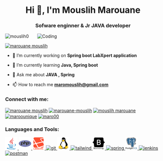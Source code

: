 <!--[![MasterHead](https://1.bp.blogspot.com/-7A4WynwLsMw/XbBpCXG8fHI/AAAAAAAAMt4/uOa1bpLskYgrwGbllhSu2SDj_Mig8SXJQCLcBGAsYHQ/s1600/2000_600px.gif)](https://mouslih0.io)-->
<h1 align="center">Hi 👋, I'm Mouslih Marouane</h1>
<h3 align="center">Sofware enginner & Jr JAVA developer</h3>

<img align="right" alt="Coding" width="400" src="https://cdn.dribbble.com/users/1162077/screenshots/3848914/programmer.gif" />

<p align="left"> <img src="https://komarev.com/ghpvc/?username=mouslih0&label=Profile%20views&color=0e75b6&style=flat" alt="mouslih0" /> </p>

<p align="left"> <a href="https://twitter.com/marouane mouslih" target="blank"><img src="https://img.shields.io/twitter/follow/marouane mouslih?logo=twitter&style=for-the-badge" alt="marouane mouslih" /></a> </p>

- 🔭 I’m currently working on **Spring boot LabXpert application**

- 🌱 I’m currently learning **Java, Spring boot**

- 💬 Ask me about **JAVA , Spring**

- 📫 How to reach me **maromouslih@gmail.com**

<h3 align="left">Connect with me:</h3>
<p align="left">
<a href="https://twitter.com/marouane mouslih" target="blank"><img align="center" src="https://raw.githubusercontent.com/rahuldkjain/github-profile-readme-generator/master/src/images/icons/Social/twitter.svg" alt="marouane mouslih" height="30" width="40" /></a>
<a href="https://linkedin.com/in/marouane-mouslih" target="blank"><img align="center" src="https://raw.githubusercontent.com/rahuldkjain/github-profile-readme-generator/master/src/images/icons/Social/linked-in-alt.svg" alt="marouane-mouslih" height="30" width="40" /></a>
<a href="https://fb.com/mouslih marouane" target="blank"><img align="center" src="https://raw.githubusercontent.com/rahuldkjain/github-profile-readme-generator/master/src/images/icons/Social/facebook.svg" alt="mouslih marouane" height="30" width="40" /></a>
<a href="https://instagram.com/maroounique" target="blank"><img align="center" src="https://raw.githubusercontent.com/rahuldkjain/github-profile-readme-generator/master/src/images/icons/Social/instagram.svg" alt="maroounique" height="30" width="40" /></a>
<a href="https://discord.gg/maro00" target="blank"><img align="center" src="https://raw.githubusercontent.com/rahuldkjain/github-profile-readme-generator/master/src/images/icons/Social/discord.svg" alt="maro00" height="30" width="40" /></a>
</p>

<h3 align="left">Languages and Tools:</h3>
<p align="left">
    <a href="https://www.java.com" target="_blank" rel="noreferrer">
        <img src="https://raw.githubusercontent.com/devicons/devicon/master/icons/java/java-original.svg" alt="java" width="40" height="40"/>
    </a>
    <a href="https://www.php.net" target="_blank" rel="noreferrer">
        <img src="https://raw.githubusercontent.com/devicons/devicon/master/icons/php/php-original.svg" alt="php" width="40" height="40"/>
    </a>
    <a href="https://laravel.com/" target="_blank" rel="noreferrer">
        <img src="https://raw.githubusercontent.com/devicons/devicon/master/icons/laravel/laravel-plain-wordmark.svg" alt="laravel" width="40" height="40"/>
    </a>
    <a href="https://git-scm.com/" target="_blank" rel="noreferrer">
        <img src="https://www.vectorlogo.zone/logos/git-scm/git-scm-icon.svg" alt="git" width="40" height="40"/>
    </a>
    <a href="https://www.linux.org/" target="_blank" rel="noreferrer">
        <img src="https://raw.githubusercontent.com/devicons/devicon/master/icons/linux/linux-original.svg" alt="linux" width="40" height="40"/>
    </a>
    <a href="https://tailwindcss.com/" target="_blank" rel="noreferrer">
        <img src="https://www.vectorlogo.zone/logos/tailwindcss/tailwindcss-icon.svg" alt="tailwind" width="40" height="40"/>
    </a>
    <a href="https://getbootstrap.com" target="_blank" rel="noreferrer">
        <img src="https://raw.githubusercontent.com/devicons/devicon/master/icons/bootstrap/bootstrap-plain-wordmark.svg" alt="bootstrap" width="40" height="40"/>
    </a>
    <a href="https://spring.io/projects/spring-framework" target="_blank" rel="noreferrer">
         <img class="ml-4 w-8 h-8 sm:w-10 sm:h-10" src="https://www.vectorlogo.zone/logos/springio/springio-icon.svg"  width="40" height="40" alt="spring">
    </a>
    <a href="https://www.postgresql.org/" target="_blank" rel="noreferrer">
        <img class="ml-4 w-8 h-8 sm:w-10 sm:h-10" src="https://raw.githubusercontent.com/devicons/devicon/master/icons/postgresql/postgresql-original-wordmark.svg" 
           width="40" height="40" alt="postgresql">    
    </a>
    <a href="https://www.jenkins.io/" target="_blank" rel="noreferrer">
        <img class="ml-4 w-8 h-8 sm:w-10 sm:h-10" src="https://www.vectorlogo.zone/logos/jenkins/jenkins-icon.svg"  width="40" height="40" alt="jenkins">
    </a>
    <a href="https://spring.io/projects/spring-data-jpa" target="_blank" rel="noreferrer">
        <img class="ml-4 w-8 h-8 sm:w-10 sm:h-10" src="https://www.vectorlogo.zone/logos/getpostman/getpostman-icon.svg" width="40" height="40" alt="postman"> 
    </a>
</p>



